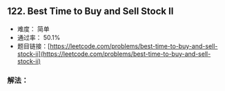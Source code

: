 ## 122. Best Time to Buy and Sell Stock II


- 难度： 简单
- 通过率： 50.1%
- 题目链接：[https://leetcode.com/problems/best-time-to-buy-and-sell-stock-ii](https://leetcode.com/problems/best-time-to-buy-and-sell-stock-ii)



### 解法：